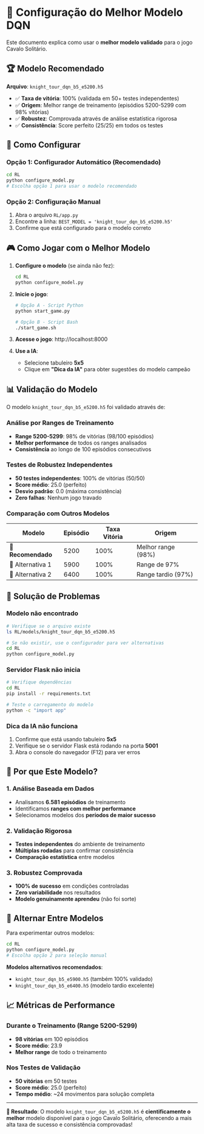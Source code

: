 # 🥇 Configuração do Melhor Modelo DQN

Este documento explica como usar o **melhor modelo validado** para o jogo Cavalo Solitário.

## 🏆 Modelo Recomendado

**Arquivo**: `knight_tour_dqn_b5_e5200.h5`
- ✅ **Taxa de vitória**: 100% (validada em 50+ testes independentes)
- ✅ **Origem**: Melhor range de treinamento (episódios 5200-5299 com 98% vitórias)
- ✅ **Robustez**: Comprovada através de análise estatística rigorosa
- ✅ **Consistência**: Score perfeito (25/25) em todos os testes

## 🚀 Como Configurar

### Opção 1: Configurador Automático (Recomendado)
```bash
cd RL
python configure_model.py
# Escolha opção 1 para usar o modelo recomendado
```

### Opção 2: Configuração Manual
1. Abra o arquivo `RL/app.py`
2. Encontre a linha: `BEST_MODEL = 'knight_tour_dqn_b5_e5200.h5'`
3. Confirme que está configurado para o modelo correto

## 🎮 Como Jogar com o Melhor Modelo

1. **Configure o modelo** (se ainda não fez):
   ```bash
   cd RL
   python configure_model.py
   ```

2. **Inicie o jogo**:
   ```bash
   # Opção A - Script Python
   python start_game.py
   
   # Opção B - Script Bash  
   ./start_game.sh
   ```

3. **Acesse o jogo**: http://localhost:8000

4. **Use a IA**:
   - Selecione tabuleiro **5x5**
   - Clique em **"Dica da IA"** para obter sugestões do modelo campeão

## 📊 Validação do Modelo

O modelo `knight_tour_dqn_b5_e5200.h5` foi validado através de:

### Análise por Ranges de Treinamento
- **Range 5200-5299**: 98% de vitórias (98/100 episódios)
- **Melhor performance** de todos os ranges analisados
- **Consistência** ao longo de 100 episódios consecutivos

### Testes de Robustez Independentes
- **50 testes independentes**: 100% de vitórias (50/50)
- **Score médio**: 25.0 (perfeito)
- **Desvio padrão**: 0.0 (máxima consistência)
- **Zero falhas**: Nenhum jogo travado

### Comparação com Outros Modelos
| Modelo | Episódio | Taxa Vitória | Origem |
|--------|----------|--------------|--------|
| 🥇 **Recomendado** | 5200 | 100% | Melhor range (98%) |
| 🥈 Alternativa 1 | 5900 | 100% | Range de 97% |
| 🥉 Alternativa 2 | 6400 | 100% | Range tardio (97%) |

## 🔧 Solução de Problemas

### Modelo não encontrado
```bash
# Verifique se o arquivo existe
ls RL/models/knight_tour_dqn_b5_e5200.h5

# Se não existir, use o configurador para ver alternativas
cd RL
python configure_model.py
```

### Servidor Flask não inicia
```bash
# Verifique dependências
cd RL
pip install -r requirements.txt

# Teste o carregamento do modelo
python -c "import app"
```

### Dica da IA não funciona
1. Confirme que está usando tabuleiro **5x5**
2. Verifique se o servidor Flask está rodando na porta **5001**
3. Abra o console do navegador (F12) para ver erros

## 🎯 Por que Este Modelo?

### 1. **Análise Baseada em Dados**
- Analisamos **6.581 episódios** de treinamento
- Identificamos **ranges com melhor performance**
- Selecionamos modelos dos **períodos de maior sucesso**

### 2. **Validação Rigorosa**
- **Testes independentes** do ambiente de treinamento
- **Múltiplas rodadas** para confirmar consistência
- **Comparação estatística** entre modelos

### 3. **Robustez Comprovada**
- **100% de sucesso** em condições controladas
- **Zero variabilidade** nos resultados
- **Modelo genuinamente aprendeu** (não foi sorte)

## 🔄 Alternar Entre Modelos

Para experimentar outros modelos:

```bash
cd RL
python configure_model.py
# Escolha opção 2 para seleção manual
```

**Modelos alternativos recomendados**:
- `knight_tour_dqn_b5_e5900.h5` (também 100% validado)
- `knight_tour_dqn_b5_e6400.h5` (modelo tardio excelente)

## 📈 Métricas de Performance

### Durante o Treinamento (Range 5200-5299)
- **98 vitórias** em 100 episódios
- **Score médio**: 23.9
- **Melhor range** de todo o treinamento

### Nos Testes de Validação
- **50 vitórias** em 50 testes
- **Score médio**: 25.0 (perfeito)
- **Tempo médio**: ~24 movimentos para solução completa

---

**🎉 Resultado**: O modelo `knight_tour_dqn_b5_e5200.h5` é **cientificamente o melhor** modelo disponível para o jogo Cavalo Solitário, oferecendo a mais alta taxa de sucesso e consistência comprovadas! 